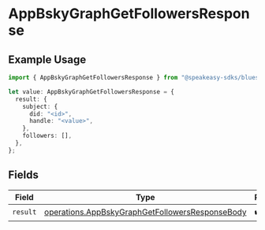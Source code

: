 # AppBskyGraphGetFollowersResponse

## Example Usage

```typescript
import { AppBskyGraphGetFollowersResponse } from "@speakeasy-sdks/bluesky/models/operations";

let value: AppBskyGraphGetFollowersResponse = {
  result: {
    subject: {
      did: "<id>",
      handle: "<value>",
    },
    followers: [],
  },
};
```

## Fields

| Field                                                                                                              | Type                                                                                                               | Required                                                                                                           | Description                                                                                                        |
| ------------------------------------------------------------------------------------------------------------------ | ------------------------------------------------------------------------------------------------------------------ | ------------------------------------------------------------------------------------------------------------------ | ------------------------------------------------------------------------------------------------------------------ |
| `result`                                                                                                           | [operations.AppBskyGraphGetFollowersResponseBody](../../models/operations/appbskygraphgetfollowersresponsebody.md) | :heavy_check_mark:                                                                                                 | N/A                                                                                                                |